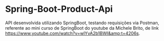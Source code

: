 # Spring-Boot-Product-Api
API desenvolvida utilizando SpringBoot, testando requisições via Postman, referente ao mini curso de SpringBoot do youtube da Michele Brito, de link https://www.youtube.com/watch?v=wlYvA2b1BWI&amp;t=4206s.
